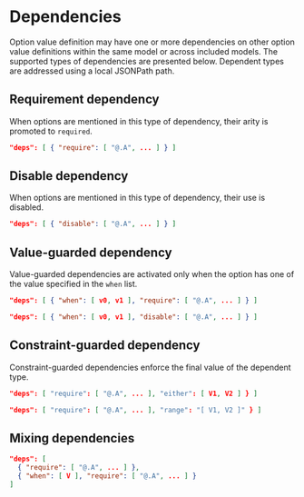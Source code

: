 # Dependencies

Option value definition may have one or more dependencies on other option value definitions within the same model or across included models. The supported types of dependencies are presented below. Dependent types are addressed using a local JSONPath path.

## Requirement dependency

When options are mentioned in this type of dependency, their arity is promoted to `required`.

```json
"deps": [ { "require": [ "@.A", ... ] } ]
```

## Disable dependency

When options are mentioned in this type of dependency, their use is disabled.

```json
"deps": [ { "disable": [ "@.A", ... ] } ]
```

## Value-guarded dependency

Value-guarded dependencies are activated only when the option has one of the value specified in the `when` list.

```json
"deps": [ { "when": [ v0, v1 ], "require": [ "@.A", ... ] } ]
```

```json
"deps": [ { "when": [ v0, v1 ], "disable": [ "@.A", ... ] } ]
```

## Constraint-guarded dependency

Constraint-guarded dependencies enforce the final value of the dependent type.

```json
"deps": [ "require": [ "@.A", ... ], "either": [ V1, V2 ] } ]
```

```json
"deps": [ "require": [ "@.A", ... ], "range": "[ V1, V2 ]" } ]
```

## Mixing dependencies

```json
"deps": [
  { "require": [ "@.A", ... ] },
  { "when": [ V ], "require": [ "@.A", ... ] }
]
```


